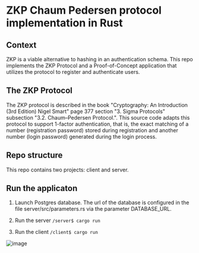 # ZKP Chaum Pedersen protocol implementation in Rust

## Context
ZKP is a viable alternative to hashing in an authentication schema. This repo implements the ZKP Protocol and a Proof-of-Concept
application that utilizes the protocol to register and authenticate users.

## The ZKP Protocol
The ZKP protocol is described in the book "Cryptography: An Introduction (3rd Edition) Nigel Smart" page 377 section "3. Sigma Protocols" subsection "3.2. Chaum–Pedersen Protocol.". This source code adapts this protocol to support 1-factor authentication, that is, the exact matching of a number (registration password) stored during registration and another number (login password) generated during the login process. 

## Repo structure
This repo contains two projects: client and server.

## Run the applicaton

1. Launch Postgres database. The url of the database is configured in the file server/src/parameters.rs via the parameter DATABASE_URL.

2. Run the server
          ``` /server$ cargo run ```

3. Run the client 
          ``` /client$ cargo run ```

![image](https://user-images.githubusercontent.com/49871473/235252373-eba0c5f7-3f32-4fca-b7a6-340367b4f324.png)
